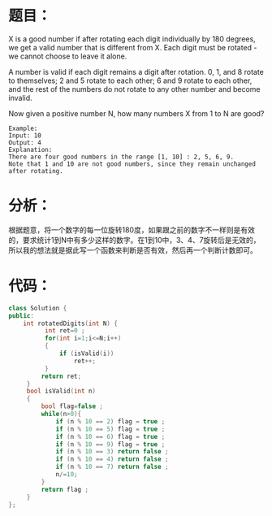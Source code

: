 题目：
==
X is a good number if after rotating each digit individually by 180 degrees, we get a valid number that is different from X.  Each digit must be rotated - we cannot choose to leave it alone.

A number is valid if each digit remains a digit after rotation. 0, 1, and 8 rotate to themselves; 2 and 5 rotate to each other; 6 and 9 rotate to each other, and the rest of the numbers do not rotate to any other number and become invalid.

Now given a positive number N, how many numbers X from 1 to N are good?
```
Example:
Input: 10
Output: 4
Explanation: 
There are four good numbers in the range [1, 10] : 2, 5, 6, 9.
Note that 1 and 10 are not good numbers, since they remain unchanged after rotating.
```
分析：
==
根据题意，将一个数字的每一位旋转180度，如果跟之前的数字不一样则是有效的，要求统计1到N中有多少这样的数字。在1到10中，3、4、7旋转后是无效的，所以我的想法就是据此写一个函数来判断是否有效，然后再一个判断计数即可。

代码：
==
```C++
class Solution {
public:
    int rotatedDigits(int N) {
          int ret=0 ;
          for(int i=1;i<=N;i++)
          {
              if (isValid(i))
                  ret++;
          }
         return ret;
     }
     bool isValid(int n)
     {
         bool flag=false ;
         while(n>0){
             if (n % 10 == 2) flag = true ;
             if (n % 10 == 5) flag = true ;
             if (n % 10 == 6) flag = true ;
             if (n % 10 == 9) flag = true ;
             if (n % 10 == 3) return false ;
             if (n % 10 == 4) return false ;
             if (n % 10 == 7) return false ;
             n/=10;
         }
         return flag ;
     }
};
```
